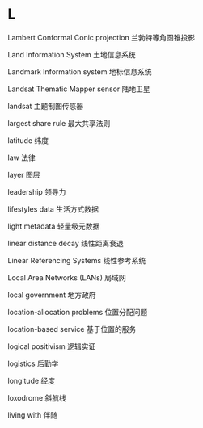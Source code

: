 # L

Lambert Conformal Conic projection 兰勃特等角圆锥投影

Land Information System 土地信息系统

Landmark Information system 地标信息系统

Landsat Thematic Mapper sensor 陆地卫星

landsat 主题制图传感器

largest share rule 最大共享法则

latitude 纬度

law 法律

layer 图层

leadership 领导力

lifestyles data 生活方式数据

light metadata 轻量级元数据

linear distance decay 线性距离衰退

Linear Referencing Systems 线性参考系统

Local Area Networks (LANs) 局域网

local government 地方政府

location-allocation problems 位置分配问题

location-based service 基于位置的服务

logical positivism 逻辑实证

logistics 后勤学

longitude 经度

loxodrome 斜航线

living with 伴随

